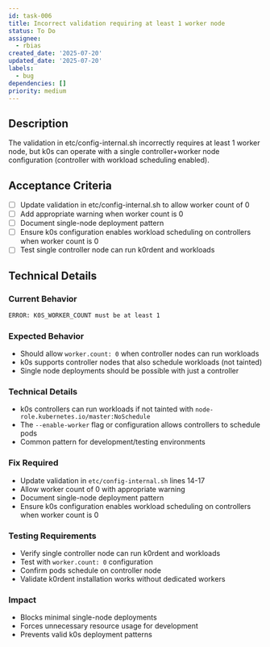 ```yaml
---
id: task-006
title: Incorrect validation requiring at least 1 worker node
status: To Do
assignee:
  - rbias
created_date: '2025-07-20'
updated_date: '2025-07-20'
labels:
  - bug
dependencies: []
priority: medium
---
```


## Description

The validation in etc/config-internal.sh incorrectly requires at least 1 worker node, but k0s can operate with a single controller+worker node configuration (controller with workload scheduling enabled).

## Acceptance Criteria

- [ ] Update validation in etc/config-internal.sh to allow worker count of 0
- [ ] Add appropriate warning when worker count is 0
- [ ] Document single-node deployment pattern
- [ ] Ensure k0s configuration enables workload scheduling on controllers when worker count is 0
- [ ] Test single controller node can run k0rdent and workloads

## Technical Details

### Current Behavior
```bash
ERROR: K0S_WORKER_COUNT must be at least 1
```

### Expected Behavior
- Should allow `worker.count: 0` when controller nodes can run workloads
- k0s supports controller nodes that also schedule workloads (not tainted)
- Single node deployments should be possible with just a controller

### Technical Details
- k0s controllers can run workloads if not tainted with `node-role.kubernetes.io/master:NoSchedule`
- The `--enable-worker` flag or configuration allows controllers to schedule pods
- Common pattern for development/testing environments

### Fix Required
- Update validation in `etc/config-internal.sh` lines 14-17
- Allow worker count of 0 with appropriate warning
- Document single-node deployment pattern
- Ensure k0s configuration enables workload scheduling on controllers when worker count is 0

### Testing Requirements
- Verify single controller node can run k0rdent and workloads
- Test with `worker.count: 0` configuration
- Confirm pods schedule on controller node
- Validate k0rdent installation works without dedicated workers

### Impact
- Blocks minimal single-node deployments
- Forces unnecessary resource usage for development
- Prevents valid k0s deployment patterns

